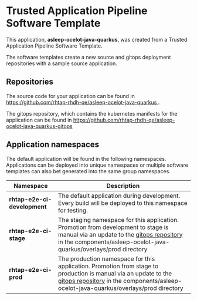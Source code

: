 # Trusted Application Pipeline Software Template

This application, **asleep-ocelot-java-quarkus**, was created from a Trusted Application Pipeline Software Template.

The software templates create a new source and gitops deployment repositories with a sample source application. 

## Repositories

The source code for your application can be found in [https://github.com/rhtap-rhdh-qe/asleep-ocelot-java-quarkus ](https://github.com/rhtap-rhdh-qe/asleep-ocelot-java-quarkus ).
 
The gitops repository, which contains the kubernetes manifests for the application can be found in 
[https://github.com/rhtap-rhdh-qe/asleep-ocelot-java-quarkus-gitops ](https://github.com/rhtap-rhdh-qe/asleep-ocelot-java-quarkus-gitops ) 

## Application namespaces 

The default application will be found in the following namespaces. Applications can be deployed into unique namespaces or multiple software templates can also bet generated into the same group namespaces.  

|  Namespace   |  Description   |  
| -------- | -------- |   
| **rhtap-e2e-ci-development** | The default application during development. Every build will be deployed to this namespace for testing. | 
| **rhtap-e2e-ci-stage** | The staging namespace for this application. Promotion from development to stage is manual via an update to the [gitops repository](https://github.com/rhtap-rhdh-qe/asleep-ocelot-java-quarkus-gitops ) in the components/asleep-ocelot-java-quarkus/overlays/prod directory |  
| **rhtap-e2e-ci-prod** | The production namespace for this application. Promotion from stage to production is manual via an update to the [gitops repository](https://github.com/rhtap-rhdh-qe/asleep-ocelot-java-quarkus-gitops ) in the components/asleep-ocelot-java-quarkus/overlays/prod directory | 